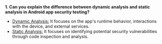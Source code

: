 **1. Can you explain the difference between dynamic analysis and static analysis in Android app security testing?**
- <ins>Dynamic Analysis:</ins> It focuses on the app's runtime behavior, interactions with the device, and external services.
- <ins>Static Analysis:</ins> It focuses on identifying potential security vulnerabilities through code inspection and analysis.
